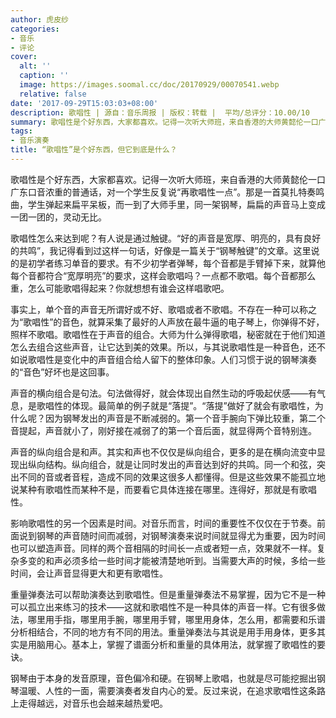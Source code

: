 ```yaml
---
author: 虎皮纱
categories:
- 音乐
- 评论
cover:
  alt: ''
  caption: ''
  image: https://images.soomal.cc/doc/20170929/00070541.webp
  relative: false
date: '2017-09-29T15:03:03+08:00'
description: 歌唱性 | 源自：音乐周报 | 版权：转载 |  平均/总评分：10.00/10
summary: 歌唱性是个好东西，大家都喜欢。记得一次听大师班，来自香港的大师黄懿伦一口广东口音浓重的普通话，对一个学生反复说“再歌唱性一点”。那是一首莫扎特奏鸣曲，学生弹起来扁平呆板，而一到了大师手里，同一架钢琴，扁扁的声音马上变成一团一团的，灵动无比……
tags:
- 音乐演奏
title: “歌唱性”是个好东西，但它到底是什么？
---
```


歌唱性是个好东西，大家都喜欢。记得一次听大师班，来自香港的大师黄懿伦一口广东口音浓重的普通话，对一个学生反复说“再歌唱性一点”。那是一首莫扎特奏鸣曲，学生弹起来扁平呆板，而一到了大师手里，同一架钢琴，扁扁的声音马上变成一团一团的，灵动无比。

歌唱性怎么来达到呢？有人说是通过触键。“好的声音是宽厚、明亮的，具有良好的共鸣”，我记得看到过这样一句话，好像是一篇关于“钢琴触键”的文章。这里说的是初学者练习单音的要求。有不少初学者弹琴，每个音都是手臂掉下来，就算他每个音都符合“宽厚明亮”的要求，这样会歌唱吗？一点都不歌唱。每个音都那么重，怎么可能歌唱得起来？你就想想有谁会这样唱歌吧。

事实上，单个音的声音无所谓好或不好、歌唱或者不歌唱。不存在一种可以称之为“歌唱性”的音色，就算采集了最好的人声放在最牛逼的电子琴上，你弹得不好，照样不歌唱。歌唱性在于声音的组合。大师为什么弹得歌唱，秘密就在于他们知道怎么去组合这些声音，让它达到美的效果。所以，与其说歌唱性是一种音色，还不如说歌唱性是变化中的声音组合给人留下的整体印象。人们习惯于说的钢琴演奏的“音色”好坏也是这回事。

声音的横向组合是句法。句法做得好，就会体现出自然生动的呼吸起伏感――有气息，是歌唱性的体现。最简单的例子就是“落提”。“落提”做好了就会有歌唱性，为什么呢？因为钢琴发出的声音是不断减弱的。第一个音手腕向下弹比较重，第二个音提起，声音就小了，刚好接在减弱了的第一个音后面，就显得两个音特别连。

声音的纵向组合是和声。其实和声也不仅仅是纵向组合，更多的是在横向流变中显现出纵向结构。纵向组合，就是让同时发出的声音达到好的共鸣。同一个和弦，突出不同的音或者音程，造成不同的效果这很多人都懂得。但是这些效果不能孤立地说某种有歌唱性而某种不是，而要看它具体连接在哪里。连得好，那就是有歌唱性。

影响歌唱性的另一个因素是时间。对音乐而言，时间的重要性不仅仅在于节奏。前面说到钢琴的声音随时间而减弱，对钢琴演奏来说时间就显得尤为重要，因为时间也可以塑造声音。同样的两个音相隔的时间长一点或者短一点，效果就不一样。复杂多变的和声必须多给一些时间才能被清楚地听到。当需要大声的时候，多给一些时间，会让声音显得更大和更有歌唱性。

重量弹奏法可以帮助演奏达到歌唱性。但是重量弹奏法不易掌握，因为它不是一种可以孤立出来练习的技术――这就和歌唱性不是一种具体的声音一样。它有很多做法，哪里用手指，哪里用手腕，哪里用手臂，哪里用身体，怎么用，都需要和乐谱分析相结合，不同的地方有不同的用法。重量弹奏法与其说是用手用身体，更多其实是用脑用心。基本上，掌握了谱面分析和重量的具体用法，就掌握了歌唱性的要诀。

钢琴由于本身的发音原理，音色偏冷和硬。在钢琴上歌唱，也就是尽可能挖掘出钢琴温暖、人性的一面，需要演奏者发自内心的爱。反过来说，在追求歌唱性这条路上走得越远，对音乐也会越来越热爱吧。